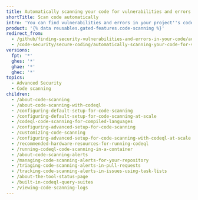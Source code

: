 ```yaml
---
title: Automatically scanning your code for vulnerabilities and errors
shortTitle: Scan code automatically
intro: 'You can find vulnerabilities and errors in your project''s code on {% data variables.product.prodname_dotcom %}, as well as view, triage, understand, and resolve the related {% data variables.product.prodname_code_scanning %} alerts.'
product: '{% data reusables.gated-features.code-scanning %}'
redirect_from:
  - /github/finding-security-vulnerabilities-and-errors-in-your-code/automatically-scanning-your-code-for-vulnerabilities-and-errors
  - /code-security/secure-coding/automatically-scanning-your-code-for-vulnerabilities-and-errors
versions:
  fpt: '*'
  ghes: '*'
  ghae: '*'
  ghec: '*'
topics:
  - Advanced Security
  - Code scanning
children:
  - /about-code-scanning
  - /about-code-scanning-with-codeql
  - /configuring-default-setup-for-code-scanning
  - /configuring-default-setup-for-code-scanning-at-scale
  - /codeql-code-scanning-for-compiled-languages
  - /configuring-advanced-setup-for-code-scanning
  - /customizing-code-scanning
  - /configuring-advanced-setup-for-code-scanning-with-codeql-at-scale
  - /recommended-hardware-resources-for-running-codeql
  - /running-codeql-code-scanning-in-a-container
  - /about-code-scanning-alerts
  - /managing-code-scanning-alerts-for-your-repository
  - /triaging-code-scanning-alerts-in-pull-requests
  - /tracking-code-scanning-alerts-in-issues-using-task-lists
  - /about-the-tool-status-page
  - /built-in-codeql-query-suites
  - /viewing-code-scanning-logs
---
```

